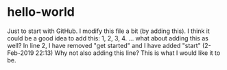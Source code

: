 # hello-world
Just to start with GitHub.
I modify this file a bit (by adding this).
I think it could be a good idea to add this: 1, 2, 3, 4.
... what about adding this as well?
In line 2, I have removed "get started" and I have added "start" (2-Feb-2019 22:13)
Why not also adding this line?
This is what I would like it to be.
